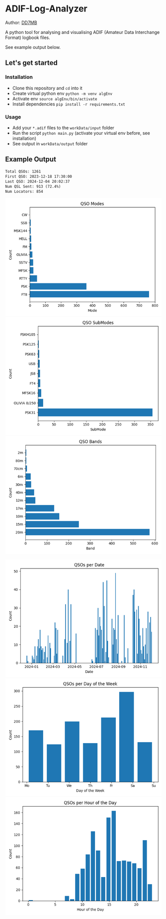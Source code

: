 # ADIF-Log-Analyzer

Author: [DD7MB](https://dd7mb.de)

A python tool for analysing and visualising ADIF (Amateur Data Interchange Format) logbook files.

See example output below.

## Let's get started

### Installation

- Clone this repository and `cd` into it
- Create virtual python env `python -m venv algEnv`
- Activate env `source algEnv/bin/activate`
- Install dependencies `pip install -r requirements.txt`

### Usage

- Add your `*.adif` files to the `workData/input` folder
- Run the script `python main.py` (activate your virtual env before, see installation)
- See output in `workData/output` folder

## Example Output

```
Total QSOs: 1261
First QSO: 2023-12-18 17:30:00
Last QSO: 2024-12-04 20:02:37
Num QSL Sent: 913 (72.4%)
Num Locators: 854
```

![](workData/output/qsos_modes.png)
![](workData/output/qsos_sub_modes.png)
![](workData/output/qsos_bands.png)

![](workData/output/qsos_per_date.png)
![](workData/output/qsos_per_day_of_week.png)
![](workData/output/qsos_per_hour_of_day.png)